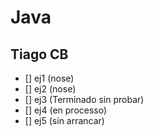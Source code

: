 # Java 
## Tiago CB

- [] ej1 (nose)
- [] ej2 (nose)
- [] ej3 (Terminado sin probar)
- [] ej4 (en processo)
- [] ej5 (sin arrancar)


